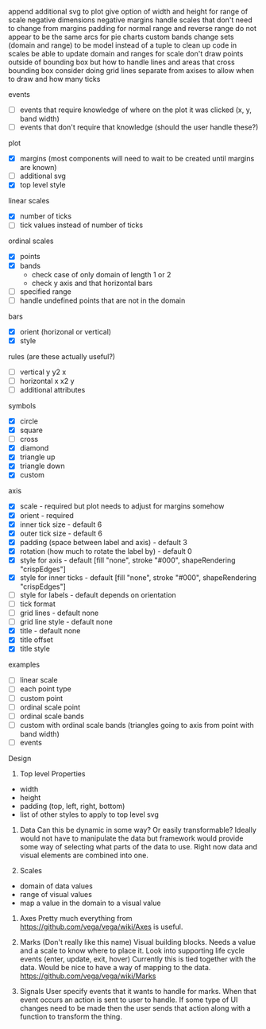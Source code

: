 append additional svg to plot
give option of width and height for range of scale
negative dimensions
negative margins
handle scales that don't need to change from margins
padding for normal range and reverse range do not appear to be the same
arcs for pie charts
custom bands
change sets (domain and range) to be model instead of a tuple to clean up code in scales
be able to update domain and ranges for scale
don't draw points outside of bounding box but how to handle lines and areas that cross bounding box
consider doing grid lines separate from axises to allow when to draw and how many ticks

events
  - [ ] events that require knowledge of where on the plot it was clicked (x, y, band width)
  - [ ] events that don't require that knowledge (should the user handle these?)

plot
  - [x] margins (most components will need to wait to be created until margins are known)
  - [ ] additional svg
  - [x] top level style

linear scales
  - [x] number of ticks
  - [ ] tick values instead of number of ticks

ordinal scales
  - [x] points
  - [x] bands
    - check case of only domain of length 1 or 2
    - check y axis and that horizontal bars
  - [ ] specified range
  - [ ] handle undefined points that are not in the domain

bars
  - [x] orient (horizonal or vertical)
  - [x] style

rules (are these actually useful?)
  - [ ] vertical y y2 x
  - [ ] horizontal x x2 y
  - [ ] additional attributes

symbols
  - [x] circle
  - [x] square
  - [ ] cross
  - [x] diamond
  - [x] triangle up
  - [x] triangle down
  - [x] custom

axis
  - [x] scale - required but plot needs to adjust for margins somehow
  - [x] orient - required
  - [x] inner tick size - default 6
  - [x] outer tick size - default 6
  - [x] padding (space between label and axis) - default 3
  - [x] rotation (how much to rotate the label by) - default 0
  - [x] style for axis - default [fill "none", stroke "#000", shapeRendering "crispEdges"]
  - [x] style for inner ticks - default [fill "none", stroke "#000", shapeRendering "crispEdges"]
  - [ ] style for labels - default depends on orientation
  - [ ] tick format
  - [ ] grid lines - default none
  - [ ] grid line style - default none
  - [x] title - default none
  - [x] title offset
  - [x] title style

examples
  - [ ] linear scale
  - [ ] each point type
  - [ ] custom point
  - [ ] ordinal scale point
  - [ ] ordinal scale bands
  - [ ] custom with ordinal scale bands (triangles going to axis from point with band width)
  - [ ] events  

Design

1. Top level Properties
  - width
  - height
  - padding (top, left, right, bottom)
  - list of other styles to apply to top level svg

1. Data
  Can this be dynamic in some way? Or easily transformable? Ideally would not have to manipulate the data but framework would provide some way of selecting what parts of the data to use. Right now data and visual elements are combined into one.

1. Scales
  - domain of data values
  - range of visual values
  - map a value in the domain to a visual value

1. Axes
  Pretty much everything from https://github.com/vega/vega/wiki/Axes is useful.

1. Marks (Don't really like this name)
  Visual building blocks. Needs a value and a scale to know where to place it. Look into supporting life cycle events (enter, update, exit, hover) Currently this is tied together with the data. Would be nice to have a way of mapping to the data.  https://github.com/vega/vega/wiki/Marks

1. Signals
  User specify events that it wants to handle for marks. When that event occurs
  an action is sent to user to handle. If some type of UI changes need to be made
  then the user sends that action along with a function to transform the thing.
